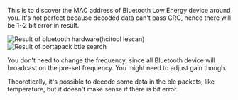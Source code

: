 This is to discover the MAC address of Bluetooth Low Energy device around you.
It's not perfect because decoded data can't pass CRC, hence there will be 1~2 bit error in result.

![Result of bluetooth hardware(hcitool lescan)](https://user-images.githubusercontent.com/17997195/77241595-5693a200-6c2f-11ea-94fb-2e8ff8a780aa.jpeg)
![Result of portapack btle search](https://user-images.githubusercontent.com/17997195/77241602-75923400-6c2f-11ea-98a2-1ad0a1c09aba.jpeg)

You don't need to change the frequency, since all Bluetooth device will broadcast on the pre-set frequency.
You might need to adjust gain though.

Theoretically, it's possible to decode some data in the ble packets, like temperature, but it doesn't make sense if there is bit error. 
